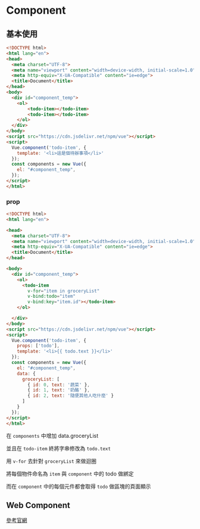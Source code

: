 # Component

## 基本使用

```html
<!DOCTYPE html>
<html lang="en">
<head>
  <meta charset="UTF-8">
  <meta name="viewport" content="width=device-width, initial-scale=1.0">
  <meta http-equiv="X-UA-Compatible" content="ie=edge">
  <title>Document</title>
</head>
<body>
  <div id="component_temp">
    <ol>
        <todo-item></todo-item>
        <todo-item></todo-item>
    </ol>
  </div>
</body>
<script src="https://cdn.jsdelivr.net/npm/vue"></script>
<script>
  Vue.component('todo-item', {
    template: '<li>這是個待辦事項</li>'
  });
  const components = new Vue({
    el: "#component_temp",
  });
</script>
</html>
```

### prop

```html
<!DOCTYPE html>
<html lang="en">

<head>
  <meta charset="UTF-8">
  <meta name="viewport" content="width=device-width, initial-scale=1.0">
  <meta http-equiv="X-UA-Compatible" content="ie=edge">
  <title>Document</title>
</head>

<body>
  <div id="component_temp">
    <ol>
      <todo-item
        v-for="item in groceryList"
        v-bind:todo="item"
        v-bind:key="item.id"></todo-item>
    </ol>

  </div>
</body>
<script src="https://cdn.jsdelivr.net/npm/vue"></script>
<script>
  Vue.component('todo-item', {
    props: ['todo'],
    template: '<li>{{ todo.text }}</li>'
  });
  const components = new Vue({
    el: "#component_temp",
    data: {
      groceryList: [
        { id: 0, text: '蔬菜' },
        { id: 1, text: '奶酪' },
        { id: 2, text: '隨便其他人吃什麼' }
      ]
    }
  });
</script>
</html>
```

在 `components` 中增加 data.groceryList

並且在 `todo-item` 終將字串修改為 `todo.text`

用 `v-for` 去針對 `groceryList` 來做迴圈

將每個物件命名為 `item` 與 `component` 中的 todo 做綁定

而在 `component` 中的每個元件都會取得 `todo` 做區塊的頁面顯示

## Web Component

[參考官網](https://www.webcomponents.org/)